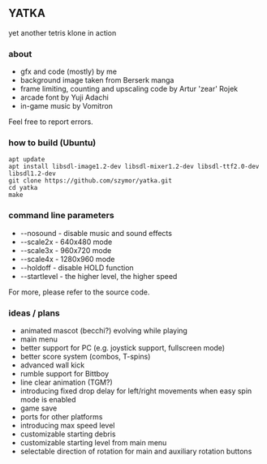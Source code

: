 ## YATKA
yet another tetris klone in action

### about
- gfx and code (mostly) by me
- background image taken from Berserk manga
- frame limiting, counting and upscaling code by Artur 'zear' Rojek
- arcade font by Yuji Adachi
- in-game music by Vomitron

Feel free to report errors.

### how to build (Ubuntu)
    apt update
    apt install libsdl-image1.2-dev libsdl-mixer1.2-dev libsdl-ttf2.0-dev libsdl1.2-dev
    git clone https://github.com/szymor/yatka.git
    cd yatka
    make

### command line parameters
- --nosound - disable music and sound effects
- --scale2x - 640x480 mode
- --scale3x - 960x720 mode
- --scale4x - 1280x960 mode
- --holdoff - disable HOLD function
- --startlevel <num> - the higher level, the higher speed

For more, please refer to the source code.

### ideas / plans
- animated mascot (becchi?) evolving while playing
- main menu
- better support for PC (e.g. joystick support, fullscreen mode)
- better score system (combos, T-spins)
- advanced wall kick
- rumble support for Bittboy
- line clear animation (TGM?)
- introducing fixed drop delay for left/right movements when easy spin mode is enabled
- game save
- ports for other platforms
- introducing max speed level
- customizable starting debris
- customizable starting level from main menu
- selectable direction of rotation for main and auxiliary rotation buttons

